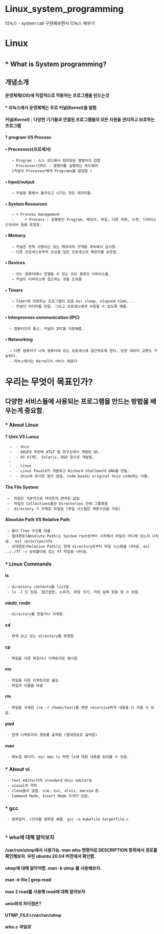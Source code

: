 # Linux_system_programming
리눅스 -  system call 구현해보면서 리눅스 배우기

# Linux

#
## * What is System programming?
   ## 개념소개
   #### 운영체제(OS)에 직접적으로 작동하는 프로그램을 만드는것
   #### * 리눅스에서 운영체제는 주로 커널(Kernel)을 말함.
   ####  커널(Kernel) : 다양한 기기들과 연결된 프로그램들의 모든 자원을 관리하고 보호하는 프로그램
   #### ? program VS Process
   #### • Processors(프로세서)
       − Program : 소스 코드에서 컴파일된 명령어의 집합
       - Processor(CPU) : 명령어를 실행하는 하드웨어
       (커널이 Processor에게 Programs를 할당함.)
   #### • Input/output
       − 커널을 통해서 들어오고 나가는 모든 데이터들.
   #### • System Resources
       − + Process management
       -     + Process : 실행중인 Program. 메모리, 파일, 다른 자원, 소켓, 디바이스 드라이버 등을 포함함.
   #### • Memory
       − 커널은 현재 사용되는 있는 메모리의 구역을 계속해서 감시함. 
       - 다른 프로세스로부터 손상을 입은 프로세스의 메모리를 보호함.
   #### • Devices
       − 어느 컴퓨터에나 연결할 수 있는 모든 종류의 디바이스들.
       − 커널이 디바이스에 접근하는 것을 도와줌
   #### • Timers
       − Timer에 의존하는 프로그램이 있음 ex) sleep, elapsed time,...
       - 커널이 타이머를 만듬. 그리고 프로세스에게 사용할 수 있도록 해줌.
   #### • Interprocess communication (IPC)
      − 컴퓨터간의 통신. 커널이 IPC를 지원해줌.
   #### •  Networking
      − 다른 컴퓨터가 나의 컴퓨터에 있는 프로세스에 접근하도록 한다. 또한 데이터 교환도 가능하다.
      - 리눅스에서는 Kernel이 서비스 해준다
      
 # 우리는 무엇이 목표인가? 
 ## 다양한 서비스들에 사용되는 프로그램을 만드는 방법을 배우는게 중요함.
   
 ### * About Linux
   #### ? Unix VS Lunux
      −  - Unix 
      -  - 60년대 후반에 AT&T 벨 연구소에서 개발된 OS. 
      -  - OS X(맥), Solaris, BSD 등으로 개발됨.
      -   
      -  - Linux
      -  - Linus Tovald가 개발하고 Richard Stallman이 GNU를 만듬.
      -  - Unix와 유사한 점이 많음. code base는 original Unix code와는 다름.
      
   #### The File System
     −  파일은 기본적으로 바이트의 연속된 값임
     −  파일의 Collections들은 Directories 안에 그룹화됨
     −  directory 그 자체로 파일임 (파일 시스템은 계층구조를 가짐)
   #### Absolute Path VS Relative Path
     − 둘다 Tree 구조를 따름  
     - 절대경로(Absolute Path)는 System root로부터 시작해서 파일이 어디에 있는지 나타냄.  ex) /proc/cpuinfo
     - 상대경로(Relative Path)는 현재 directory로부터 파일 시스템을 나타냄. ex) .././ff -> 상위폴더에 있는 ff 파일을 나타냄.
     
 ### * Linux Commands
   #### ls
     − directory contents를 list함.
     - ls -l 도 있음. 접근권한, 소유자, 파일 크기, 저장 날짜 등을 알 수 있음.
   #### mkdir, rmdir
     - directory를 만들거나 삭제함.
   #### cd
     - 현재 보고 있는 directory를 변경함
   #### cp
     - 파일을 다른 파일이나 디렉토리로 복사함
   #### mv
     - 파일을 다른 디렉토리로 옮김
     - 파일의 이름을 바꿈
   #### rm
     - 파일을 삭제함 (rm -r /home/test)를 하면 recursive하게 내용을 다 지울 수 있음.
   #### pwd
     - 현재 디렉토리의 경로를 출력함 (절대경로로 출력함)
   #### man 
     - 메뉴얼 페이지. ex) man ls 하면 ls에 대한 내용을 읽어볼 수 있음.
     
 ### * About vi
     - Text editor이자 standard Unix editor임
     - visual의 약자
     - clone들이 많음. vim, nvi, elvis, macvim 등.
     - Command Mode, Insert Mode 두개가 있음.
 ### * gcc
     - 컴파일러. c언어를 컴파일 해줌. gcc -o makefile targetfile.c
     
#
#
#
 ### * who에 대해 알아보자
   #### /var/run/utmp에서 사용가능. man who 명령어로 DESCRIPTION 항목에서 경로를 확인해보자. 우린 ubuntu 20.04 버전에서 확인함.

   #### utmp에 대해 알아야함. man -k utmp 를 사용해보자.
   #### man -k file | grep read 
   #### man 2 read를 사용해 read에 대해 알아보자
   #### unix와의 차이점은?
   #### UTMP_FILE=/var/run/utmp
   ##### who.c 파일로 
